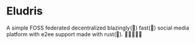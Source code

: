 # Eludris

A simple FOSS federated decentralized blazingly(:rocket:) fast(:rocket:) social
media platform with e2ee support made with rust(:rocket:). :rocket::rocket::rocket::rocket::rocket:
